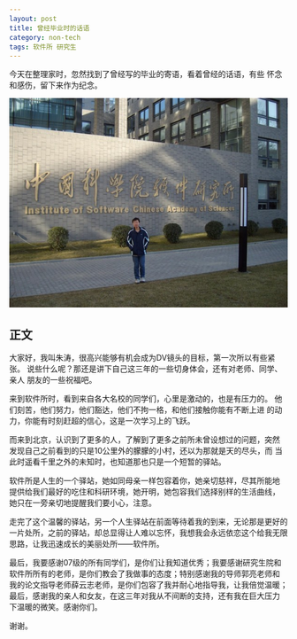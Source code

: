 ```yaml
---
layout: post
title: 曾经毕业时的话语 
category: non-tech
tags: 软件所 研究生
---
```


今天在整理家时，忽然找到了曾经写的毕业的寄语，看着曾经的话语，有些
怀念和感伤，留下来作为纪念。

![软件所](/assets/images/iscas.jpg)

## 正文

大家好，我叫朱涛，很高兴能够有机会成为DV镜头的目标，第一次所以有些紧张。
说些什么呢？那还是讲下自己这三年的一些切身体会，还有对老师、同学、亲人
朋友的一些祝福吧。

来到软件所时，看到来自各大名校的同学们，心里是激动的，也是有压力的。
他们刻苦，他们努力，他们豁达，他们不拘一格，和他们接触你能有不断上进
的动力，你能有时刻赶超的信心，这是一次学习上的飞跃。

而来到北京，认识到了更多的人，了解到了更多之前所未曾设想过的问题，突然
发现自己之前看到的只是10公里外的朦朦的小村，还以为那就是天的尽头，而
当此时遥看千里之外的未知时，也知道那也只是一个短暂的驿站。

软件所是人生的一个驿站，她如同母亲一样包容着你，她亲切慈祥，尽其所能地
提供给我们最好的吃住和科研环境，她开明，她包容我们选择别样的生活曲线，
她只在一旁亲切地提醒我们要小心，注意。

走完了这个温馨的驿站，另一个人生驿站在前面等待着我的到来，无论那是更好的
一片处所，之前的驿站，却总显得让人难以忘怀，我想我会永远依恋这个给我无限
思路，让我迅速成长的美丽处所——软件所。

最后，我要感谢07级的所有同学们，是你们让我知道优秀；我要感谢研究生院和
软件所所有的老师，是你们教会了我做事的态度；特别感谢我的导师郭亮老师和
我的论文指导老师薛云志老师，是你们包容了我并耐心地指导我，让我倍觉温暖；
最后，感谢我的亲人和女友，在这三年对我从不间断的支持，还有我在巨大压力
下温暖的微笑。感谢你们。

谢谢。
